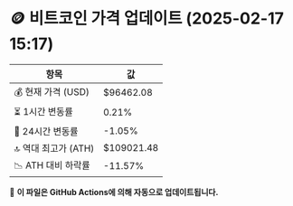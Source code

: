 # 🪙 비트코인 가격 업데이트 (2025-02-17 15:17)

| 항목                | 값 |
|--------------------|----------------|
| 💰 현재 가격 (USD) | $96462.08 |
| ⏳ 1시간 변동률    | 0.21% |
| 📆 24시간 변동률   | -1.05% |
| 🔝 역대 최고가 (ATH) | $109021.48 |
| 📉 ATH 대비 하락률 | -11.57% |

🔄 **이 파일은 GitHub Actions에 의해 자동으로 업데이트됩니다.**
